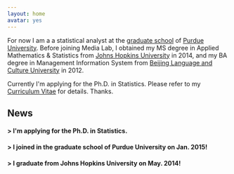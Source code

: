 ```yaml
---
layout: home
avatar: yes
---
```


For now I am a a statistical analyst at the [graduate school](https://www.purdue.edu/gradschool/index.html) of [Purdue University](http://purdue.edu). Before joining Media Lab, I obtained my MS degree in Applied Mathematics & Statistics from [Johns Hopkins University](https://www.jhu.edu) in 2014, and my BA degree in Management Information System from [Beijing Language and Culture University](http://english.blcu.edu.cn) in 2012.

Currently I'm applying for the Ph.D. in Statistics. Please refer to my [Curriculum Vitae](http://bingjingle.github.io/cv.pdf) for details. Thanks.

## News

#### > I'm applying for the Ph.D. in Statistics.

#### > I joined in the graduate school of Purdue University on Jan. 2015!

#### > I graduate from Johns Hopkins University on May. 2014!
